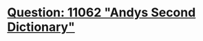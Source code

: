 [Question: 11062 "Andys Second Dictionary"](http://uva.onlinejudge.org/external/110/11062.html)
===
